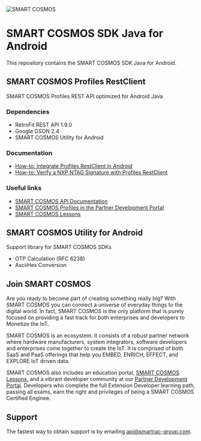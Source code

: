 ![SMART COSMOS](https://s3-eu-west-1.amazonaws.com/api.smart-cosmos.com/images/smartcosmos.png)

# SMART COSMOS SDK Java for Android
This repository contains the SMART COSMOS SDK Java for Android.

## SMART COSMOS Profiles RestClient
SMART COSMOS Profiles REST API optimized for Android Java

### Dependencies

 - RetroFit REST API 1.9.0
 - Google GSON 2.4
 - SMART COSMOS Utility for Android

### Documentation

 - [How-to: Integrate Profiles RestClient in Android](https://github.com/SMARTRACTECHNOLOGY-PUBLIC/smartcosmos-sdk-java-android/blob/master/profiles-restclient/HOWTO-INTEGRATE.md "How-to: Integrate Profiles RestClient in Android")
 - [How-to: Verify a NXP NTAG Signature with Profiles RestClient](https://github.com/SMARTRACTECHNOLOGY-PUBLIC/smartcosmos-sdk-java-android/blob/master/profiles-restclient/HOWTO-VERIFYNXP.md "How-to: Verify a NXP NTAG Signature with Profiles RestClient")

### Useful links

 - [SMART COSMOS API Documentation](https://api.smartcosmos.net)
 - [SMART COSMOS Profiles in the Partner Development Portal](http://partner.smart-cosmos.com/site/global/platform/embed_profiles/index.gsp)
- [SMART COSMOS Lessons](http://lessons.smart-cosmos.com)

## SMART COSMOS Utility for Android
Support library for SMART COSMOS SDKs

 - OTP Calculation (RFC 6238)
 - AsciiHex Conversion

## Join SMART COSMOS
Are you ready to become part of creating something really big? With SMART COSMOS
you can connect a universe of everyday things to the digital world. In fact,
SMART COSMOS is the only platform that is purely focused on providing a fast
track for both enterprises and developers to Monetize the IoT.

SMART COSMOS is an ecosystem. It consists of a robust partner network where
hardware manufacturers, system integrators, software developers and enterprises
come together to create the IoT. It is comprised of both SaaS and PaaS offerings
that help you EMBED, ENRICH, EFFECT, and EXPLORE IoT driven data.

SMART COSMOS also includes an education portal,
[SMART COSMOS Lessons](http://lessons.smart-cosmos.com), and a
vibrant developer community at our
[Partner Development Portal](https://partner.smart-cosmos.com). Developers who
complete the full Extension Developer learning path, passing all exams, earn the
right and privileges of being a SMART COSMOS Certified Enginee.

## Support
The fastest way to obtain support is by emailing <api@smartrac-group.com>.
